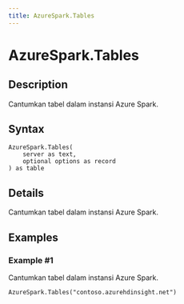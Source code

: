 ```yaml
---
title: AzureSpark.Tables
---
```


# AzureSpark.Tables


## Description

Cantumkan tabel dalam instansi Azure Spark.


## Syntax

```powerquery
AzureSpark.Tables(
    server as text,
    optional options as record
) as table
```


## Details

Cantumkan tabel dalam instansi Azure Spark.


## Examples

### Example #1 
Cantumkan tabel dalam instansi Azure Spark.
```powerquery
AzureSpark.Tables("contoso.azurehdinsight.net")
```



